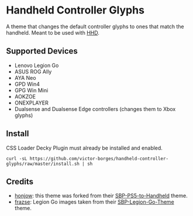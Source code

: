
# Handheld Controller Glyphs

A theme that changes the default controller glyphs to ones that match the handheld.
Meant to be used with [HHD](https://github.com/antheas/hhd).

## Supported Devices

 - Lenovo Legion Go
 - ASUS ROG Ally
 - AYA Neo
 - GPD Win4
 - GPG Win Mini
 - AOKZOE
 - ONEXPLAYER
 - Dualsense and Dualsense Edge controllers (changes them to Xbox glyphs)

## Install

CSS Loader Decky Plugin must already be installed and enabled.

```
curl -sL https://github.com/victor-borges/handheld-controller-glyphs/raw/master/install.sh | sh
```

## Credits

 - [honjow](https://github.com/honjow): this theme was forked from their [SBP-PS5-to-Handheld](https://github.com/honjow/SBP-PS5-to-Handheld) theme.
 - [frazse](https://github.com/frazse): Legion Go images taken from their [SBP-Legion-Go-Theme](https://github.com/frazse/SBP-Legion-Go-Theme) theme.
